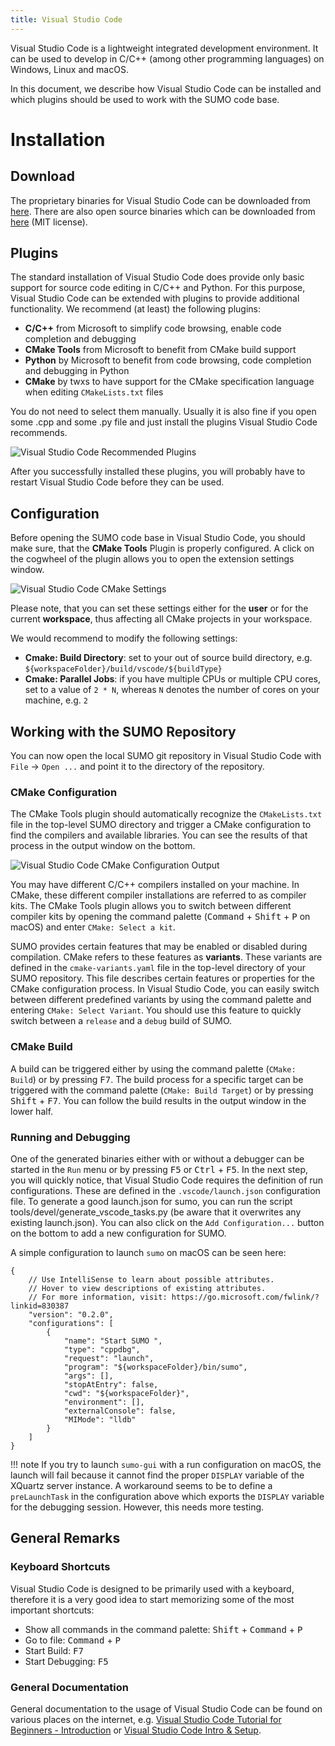 ```yaml
---
title: Visual Studio Code
---
```


Visual Studio Code is a lightweight integrated development environment. It can be used to develop in C/C++ (among other programming languages) on Windows, Linux and macOS.

In this document, we describe how Visual Studio Code can be installed and which plugins should be used to work with the SUMO code base.

# Installation

## Download

The proprietary binaries for Visual Studio Code can be downloaded from [here](https://code.visualstudio.com/). There are also open source binaries which can be downloaded from [here](https://vscodium.com) (MIT license).


## Plugins

The standard installation of Visual Studio Code does provide only basic support for source code editing in C/C++ and Python. For this purpose, Visual Studio Code can be extended with plugins to provide additional functionality. We recommend (at least) the following plugins:

* **C/C++** from Microsoft to simplify code browsing, enable code completion and debugging
* **CMake Tools** from Microsoft to benefit from CMake build support
* **Python** by Microsoft to benefit from code browsing, code completion and debugging in Python
* **CMake** by twxs to have support for the CMake specification language when editing `CMakeLists.txt` files

You do not need to select them manually. Usually it is also fine if you open some .cpp and some .py file and just install the plugins Visual Studio Code recommends.

![Visual Studio Code Recommended Plugins](../images/VSCodePlugins.png)

After you successfully installed these plugins, you will probably have to restart Visual Studio Code before they can be used.

## Configuration

Before opening the SUMO code base in Visual Studio Code, you should make sure, that the **CMake Tools** Plugin is properly configured. A click on the cogwheel of the plugin allows you to open the extension settings window.

![Visual Studio Code CMake Settings](../images/VSCodeSettings.png)

Please note, that you can set these settings either for the **user** or for the current **workspace**, thus affecting all CMake projects in your workspace.

We would recommend to modify the following settings:

* **Cmake: Build Directory**: set to your out of source build directory, e.g. `${workspaceFolder}/build/vscode/${buildType}`
* **Cmake: Parallel Jobs**: if you have multiple CPUs or multiple CPU cores, set to a value of `2 * N`, whereas `N` denotes the number of cores on your machine, e.g. `2`

## Working with the SUMO Repository

You can now open the local SUMO git repository in Visual Studio Code with `File` -> `Open ...` and point it to the directory of the repository.

### CMake Configuration

The CMake Tools plugin should automatically recognize the `CMakeLists.txt` file in the top-level SUMO directory and trigger a CMake configuration to find the compilers and available libraries. You can see the results of that process in the output window on the bottom.

![Visual Studio Code CMake Configuration Output](../images/VSCodeCmakeConfig.png)

You may have different C/C++ compilers installed on your machine. In CMake, these different compiler installations are referred to as compiler kits. The CMake Tools plugin allows you to switch between different compiler kits by opening the command palette (<kbd>Command</kbd> + <kbd>Shift</kbd> + <kbd>P</kbd> on macOS) and enter `CMake: Select a kit`.

SUMO provides certain features that may be enabled or disabled during compilation. CMake refers to these features as **variants**. These variants are defined in the `cmake-variants.yaml` file in the top-level directory of your SUMO repository. This file describes certain features or properties for the CMake configuration process. In Visual Studio Code, you can easily switch between different predefined variants by using the command palette and entering `CMake: Select Variant`. You should use this feature to quickly switch between a `release` and a `debug` build of SUMO.

### CMake Build

A build can be triggered either by using the command palette (`CMake: Build`) or by pressing <kbd>F7</kbd>. The build process for a specific target can be triggered with the command palette (`CMake: Build Target`) or by pressing <kbd>Shift</kbd> + <kbd>F7</kbd>. You can follow the build results in the output window in the lower half.

### Running and Debugging

One of the generated binaries either with or without a debugger can be started in the `Run` menu or by pressing <kbd>F5</kbd> or <kbd>Ctrl</kbd> + <kbd>F5</kbd>. In the next step, you will quickly notice, that Visual Studio Code requires the definition of run configurations. These are defined in the `.vscode/launch.json` configuration file. To generate a good launch.json for sumo, you can run the script tools/devel/generate_vscode_tasks.py (be aware that it overwrites any existing launch.json). You can also click on the `Add Configuration...` button on the bottom to add a new configuration for SUMO.

A simple configuration to launch `sumo` on macOS can be seen here:

```
{
    // Use IntelliSense to learn about possible attributes.
    // Hover to view descriptions of existing attributes.
    // For more information, visit: https://go.microsoft.com/fwlink/?linkid=830387
    "version": "0.2.0",
    "configurations": [
        {
            "name": "Start SUMO ",
            "type": "cppdbg",
            "request": "launch",
            "program": "${workspaceFolder}/bin/sumo",
            "args": [],
            "stopAtEntry": false,
            "cwd": "${workspaceFolder}",
            "environment": [],
            "externalConsole": false,
            "MIMode": "lldb"
        }
    ]
}
```

!!! note
    If you try to launch `sumo-gui` with a run configuration on macOS, the launch will fail because it cannot find the proper `DISPLAY` variable of the XQuartz server instance. A workaround seems to be to define a `preLaunchTask` in the configuration above which exports the `DISPLAY` variable for the debugging session. However, this needs more testing.

## General Remarks

### Keyboard Shortcuts

Visual Studio Code is designed to be primarily used with a keyboard, therefore it is a very good idea to start memorizing some of the most important shortcuts:

* Show all commands in the command palette: <kbd>Shift</kbd> + <kbd>Command</kbd> + <kbd>P</kbd>
* Go to file: <kbd>Command</kbd> + <kbd>P</kbd>
* Start Build: <kbd>F7</kbd>
* Start Debugging: <kbd>F5</kbd>

### General Documentation

General documentation to the usage of Visual Studio Code can be found on various places on the internet, e.g. [Visual Studio Code Tutorial for Beginners - Introduction](https://www.youtube.com/watch?v=VqCgcpAypFQ) or [Visual Studio Code Intro & Setup](https://www.youtube.com/watch?v=fnPhJHN0jTE).
